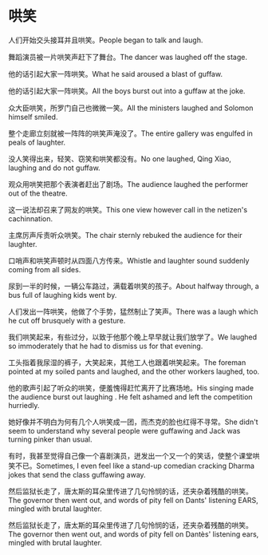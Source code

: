 # 哄笑

<p><span class="chinese">人们开始交头接耳并且哄笑。</span><span class="english">People began to talk and laugh.</span></p>

<p><span class="chinese">舞蹈演员被一片哄笑声赶下了舞台。</span><span class="english">The dancer was laughed off the stage.</span></p>

<p><span class="chinese">他的话引起大家一阵哄笑。</span><span class="english">What he said aroused a blast of guffaw.</span></p>

<p><span class="chinese">他的话引起大家一阵哄笑。</span><span class="english">All the boys burst out into a guffaw at the joke.</span></p>

<p><span class="chinese">众大臣哄笑，所罗门自己也微微一笑。</span><span class="english">All the ministers laughed and Solomon himself smiled.</span></p>

<p><span class="chinese">整个走廊立刻就被一阵阵的哄笑声淹没了。</span><span class="english">The entire gallery was engulfed in peals of laughter.</span></p>

<p><span class="chinese">没人笑得出来，轻笑、窃笑和哄笑都没有。</span><span class="english">No one laughed, Qing Xiao, laughing and do not guffaw.</span></p>

<p><span class="chinese">观众用哄笑把那个表演者赶出了剧场。</span><span class="english">The audience laughed the performer out of the theatre.</span></p>

<p><span class="chinese">这一说法却召来了网友的哄笑。</span><span class="english">This one view however call in the netizen's cachinnation.</span></p>

<p><span class="chinese">主席厉声斥责听众哄笑。</span><span class="english">The chair sternly rebuked the audience for their laughter.</span></p>

<p><span class="chinese">口哨声和哄笑声顿时从四面八方传来。</span><span class="english">Whistle and laughter sound suddenly coming from all sides.</span></p>

<p><span class="chinese">尿到一半的时候，一辆公车路过，满载着哄笑的孩子。</span><span class="english">About halfway through, a bus full of laughing kids went by.</span></p>

<p><span class="chinese">人们发出一阵哄笑，他做了个手势，猛然制止了笑声。</span><span class="english">There was a laugh which he cut off brusquely with a gesture.</span></p>

<p><span class="chinese">我们哄笑起来，有些过分，以致于他那个晚上早早就让我们放学了。</span><span class="english">We laughed so immoderately that he had to dismiss us for that evening.</span></p>

<p><span class="chinese">工头指着我尿湿的裤子，大笑起来，其他工人也跟着哄笑起来。</span><span class="english">The foreman pointed at my soiled pants and laughed, and the other workers laughed, too.</span></p>

<p><span class="chinese">他的歌声引起了听众的哄笑，便羞愧得赶忙离开了比赛场地。</span><span class="english">His singing made the audience burst out laughing . He felt ashamed and left the competition hurriedly.</span></p>

<p><span class="chinese">她好像并不明白为何有几个人哄笑成一团，而杰克的脸也红得不寻常。</span><span class="english">She didn't seem to understand why several people were guffawing and Jack was turning pinker than usual.</span></p>

<p><span class="chinese">有时，我甚至觉得自己像一个喜剧演员，迸发出一个又一个的笑话，使整个课堂哄笑不已。</span><span class="english">Sometimes, I even feel like a stand-up comedian cracking Dharma jokes that send the class guffawing away.</span></p>

<p><span class="chinese">然后监狱长走了，唐太斯的耳朵里传进了几句怜悯的话，还夹杂着残酷的哄笑。</span><span class="english">The governor then went out, and words of pity fell on Dants' listening EARS, mingled with brutal laughter.</span></p>

<p><span class="chinese">然后监狱长走了，唐太斯的耳朵里传进了几句怜悯的话，还夹杂着残酷的哄笑。</span><span class="english">The governor then went out, and words of pity fell on Dantès' listening ears, mingled with brutal laughter.</span></p>


